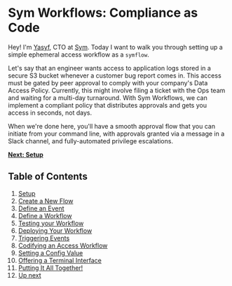 # Sym Workflows: Compliance as Code

Hey! I'm [Yasyf](https://twitter.com/yasyf), CTO at [Sym](https://twitter.com/symops). Today I want to walk you through setting up a simple ephemeral access workflow as a `symflow`.

Let's say that an engineer wants access to application logs stored in a secure S3 bucket whenever a customer bug report comes in. This access must be gated by peer approval to comply with your company's Data Access Policy. Currently, this might involve filing a ticket with the Ops team and waiting for a multi-day turnaround. With Sym Workflows, we can implement a compliant policy that distributes approvals and gets you access in seconds, not days.

When we're done here, you'll have a smooth approval flow that you can initiate from your command line, with approvals granted via a message in a Slack channel, and fully-automated privilege escalations.

**[Next: Setup](01_setup.md)**

## Table of Contents

1. [Setup](01_setup.md)
2. [Create a New Flow](02_new_flow.md)
3. [Define an Event](03_define_event.md)
4. [Define a Workflow](04_define_flow.md)
5. [Testing your Workflow](05_test_flow.md)
6. [Deploying Your Workflow](06_deploy_flow.md)
7. [Triggering Events](07_triggering_events.md)
8. [Codifying an Access Workflow](08_codifying_access.md)
9. [Setting a Config Value](09_setting_config.md)
10. [Offering a Terminal Interface](10_terminal_interface.md)
11. [Putting It All Together!](11_all_together.md)
12. [Up next](12_up_next.md)
